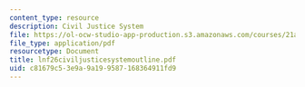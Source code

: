 ```yaml
---
content_type: resource
description: Civil Justice System
file: https://ol-ocw-studio-app-production.s3.amazonaws.com/courses/21a-219-law-and-society-spring-2003/c81679c53e9a9a199587168364911fd9_lnf26civiljusticesystemoutline.pdf
file_type: application/pdf
resourcetype: Document
title: lnf26civiljusticesystemoutline.pdf
uid: c81679c5-3e9a-9a19-9587-168364911fd9
---
```

